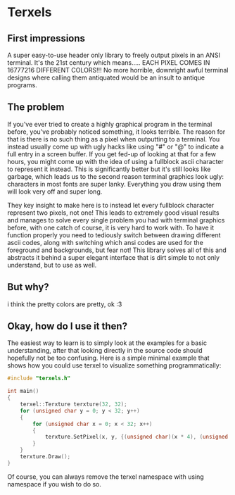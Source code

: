 # Terxels

## First impressions

A super easy-to-use header only library to freely output pixels in an ANSI terminal. It's the 21st century which means..... EACH PIXEL COMES IN 16777216 DIFFERENT COLORS!!! No more horrible, downright awful terminal designs where calling them antiquated would be an insult to antique programs.

## The problem

If you've ever tried to create a highly graphical program in the terminal before, you've probably noticed something, it looks terrible. The reason for that is there is no such thing as a pixel when outputting to a terminal. You instead usually come up with ugly hacks like using "#" or "@" to indicate a full entry in a screen buffer. If you get fed-up of looking at that for a few hours, you might come up with the idea of using a fullblock ascii character to represent it instead. This is significantly better but it's still looks like garbage, which leads us to the second reason terminal graphics look ugly: characters in most fonts are super lanky. Everything you draw using them will look very off and super long.

They key insight to make here is to instead let every fullblock character represent two pixels, not one! This leads to extremely good visual results and manages to solve every single problem you had with terminal graphics before, with one catch of course, it is very hard to work with. To have it function properly you need to tediously switch between drawing different ascii codes, along with switching which ansi codes are used for the foreground and backgrounds, but fear not! This library solves all of this and abstracts it behind a super elegant interface that is dirt simple to not only understand, but to use as well.

## But why?

i think the pretty colors are pretty, ok :3

## Okay, how do I use it then?

The easiest way to learn is to simply look at the examples for a basic understanding, after that looking directly in the source code should hopefully not be too confusing. Here is a simple minimal example that shows how you could use terxel to visualize something programmatically:

```cpp
#include "terxels.h"

int main()
{
    terxel::Terxture terxture(32, 32);
    for (unsigned char y = 0; y < 32; y++)
    {
        for (unsigned char x = 0; x < 32; x++)
        {
            terxture.SetPixel(x, y, {(unsigned char)(x * 4), (unsigned char)(y * 4), (unsigned char)((x + y) * 4)});
        }
    }
    terxture.Draw();
}
```
Of course, you can always remove the terxel namespace with using namespace if you wish to do so.
